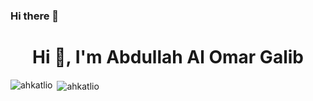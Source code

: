 ### Hi there 👋


<h1 align="center">Hi 👋, I'm Abdullah Al Omar Galib</h1>

<p><img align="left" src="https://github-readme-stats.vercel.app/api/top-langs?username=ahkatlio&show_icons=true&locale=en&layout=compact" alt="ahkatlio" /></p>

<p>&nbsp;<img align="center" src="https://github-readme-stats.vercel.app/api?username=ahkatlio&show_icons=true&locale=en" alt="ahkatlio" /></p>
